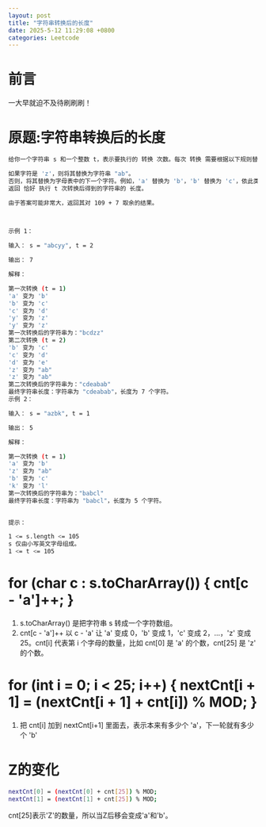 ```yaml
---
layout: post
title: "字符串转换后的长度"
date: 2025-5-12 11:29:08 +0800
categories: Leetcode
---
```

# 前言
一大早就迫不及待刷刷刷！

# 原题:字符串转换后的长度

```bash
给你一个字符串 s 和一个整数 t，表示要执行的 转换 次数。每次 转换 需要根据以下规则替换字符串 s 中的每个字符：

如果字符是 'z'，则将其替换为字符串 "ab"。
否则，将其替换为字母表中的下一个字符。例如，'a' 替换为 'b'，'b' 替换为 'c'，依此类推。
返回 恰好 执行 t 次转换后得到的字符串的 长度。

由于答案可能非常大，返回其对 109 + 7 取余的结果。

 

示例 1：

输入： s = "abcyy", t = 2

输出： 7

解释：

第一次转换 (t = 1)
'a' 变为 'b'
'b' 变为 'c'
'c' 变为 'd'
'y' 变为 'z'
'y' 变为 'z'
第一次转换后的字符串为："bcdzz"
第二次转换 (t = 2)
'b' 变为 'c'
'c' 变为 'd'
'd' 变为 'e'
'z' 变为 "ab"
'z' 变为 "ab"
第二次转换后的字符串为："cdeabab"
最终字符串长度：字符串为 "cdeabab"，长度为 7 个字符。
示例 2：

输入： s = "azbk", t = 1

输出： 5

解释：

第一次转换 (t = 1)
'a' 变为 'b'
'z' 变为 "ab"
'b' 变为 'c'
'k' 变为 'l'
第一次转换后的字符串为："babcl"
最终字符串长度：字符串为 "babcl"，长度为 5 个字符。
 

提示：

1 <= s.length <= 105
s 仅由小写英文字母组成。
1 <= t <= 105
```


# for (char c : s.toCharArray()) { cnt[c - 'a']++; }

1. s.toCharArray() 是把字符串 s 转成一个字符数组。
2. cnt[c - 'a']++ 以 c - 'a' 让 'a' 变成 0，'b' 变成 1，'c' 变成 2，...，'z' 变成 25。cnt[i] 代表第 i 个字母的数量，比如 cnt[0] 是 'a' 的个数，cnt[25] 是 'z' 的个数。

# for (int i = 0; i < 25; i++) { nextCnt[i + 1] = (nextCnt[i + 1] + cnt[i]) % MOD; }

1. 把 cnt[i] 加到 nextCnt[i+1] 里面去，表示本来有多少个 'a'，下一轮就有多少个 'b'

# Z的变化

```bash
nextCnt[0] = (nextCnt[0] + cnt[25]) % MOD;
nextCnt[1] = (nextCnt[1] + cnt[25]) % MOD;
```

cnt[25]表示'Z'的数量，所以当Z后移会变成'a'和'b'。
